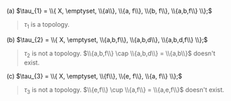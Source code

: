 (a) $\tau_{1} = \\{ X, \emptyset, \\{a\\}, \\{a, f\\}, \\{b, f\\}, \\{a,b,f\\} \\};$

> $\tau_{1}$ is a topology.

(b) $\tau_{2} = \\{ X, \emptyset, \\{a,b,f\\}, \\{a,b,d\\}, \\{a,b,d,f\\} \\};$

> $\tau_{2}$ is not a topology. $\\{a,b,f\\} \cap \\{a,b,d\\} = \\{a,b\\}$ doesn't exist.

(c) $\tau_{3} = \\{ X, \emptyset, \\{f\\}, \\{e, f\\}, \\{a, f\\} \\};$

> $\tau_{3}$ is not a topology. $\\{e,f\\} \cup \\{a,f\\} = \\{a,e,f\\}$ doesn't exist.